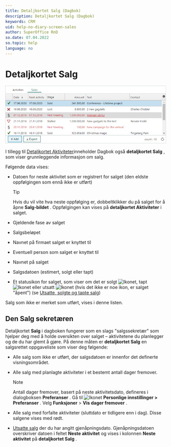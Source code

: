 ```yaml
---
title: Detaljkortet Salg (Dagbok)
description: Detaljkortet Salg (Dagbok)
keywords: CRM
uid: help-no-diary-screen-sales
author: SuperOffice RnD
so.date: 07.04.2022
so.topic: help
language: no
---
```


# Detaljkortet Salg

![Detaljkortet Salg (Dagbok) -skjermbilde][img4]

I tillegg til [Detaljkortet Aktiviteter][1]inneholder Dagbok også **detaljkortet Salg** , som viser grunnleggende informasjon om salg.

Følgende data vises:

* Datoen for neste aktivitet som er registrert for salget (den eldste oppfølgingen som ennå ikke er utført)

    > [!TIP]
    > Hvis du vil vite hva neste oppfølging er, dobbeltklikker du på salget for å åpne  **Salg-bildet** . Oppfølgingen kan vises på **detaljkortet Aktiviteter** i salget.

* Gjeldende fase av salget

* Salgsbeløpet

* Navnet på firmaet salget er knyttet til

* Eventuell person som salget er knyttet til

* Navnet på salget

* Salgsdatoen (estimert, solgt eller tapt)

* Et statusikon for salget, som viser om det er solgt ![Ikonet][img1], tapt ![Ikonet][img2] eller utsatt ![Ikonet][img3] (hvis det ikke er noe ikon, er salget "åpent") (se [Utsatte, solgte og tapte salg][4])

Salg som ikke er merket som utført, vises i denne listen.

## Den Salg sekretæren

Detaljkortet **Salg** i dagboken fungerer som en slags "salgssekretær" som hjelper deg med å holde oversikten over salget – aktivitetene du planlegger og de du har glemt å gjøre. På denne måten  er **detaljkortet Salg** en salgsrettet oppgaveliste som viser deg følgende:

* Alle salg som ikke er utført, der salgsdatoen er innenfor det definerte visningsområdet.

* Alle salg med planlagte aktiviteter i et bestemt antall dager fremover.

    > [!NOTE]
    > Antall dager fremover, basert på neste aktivitetsdato, defineres i  dialogboksen **Preferanser** . Gå til ![Ikonet][img5] **Personlige innstillinger > Preferanser** . Velg **Funksjoner** > **Vis dager fremover** .

* Alle salg med forfalte aktiviteter (sluttdato er tidligere enn i dag). Disse salgene vises med rødt.

* [Utsatte salg][4] der du har angitt gjenåpningsdato. Gjenåpningsdatoen overskriver datoen i  feltet **Neste aktivitet** og vises i  kolonnen **Neste aktivitet** på **detaljkortet Salg** .

<!-- Referenced links -->
[1]: activities-tab.md
[4]: ../../../sale/learn/stages.md

<!-- Referenced images -->
[img1]: ../../../../media/icons/sale-sold-details.bmp
[img2]: ../../../../media/icons/sale-lost-details.bmp
[img3]: ../../../../../common/icons/salestalled.png
[img4]: media/sales-detail.bmp
[img5]: ../../../../media/icons/personal-settings-small.png
